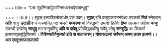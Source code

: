 +++
title = "09 सुहृन्मित्रार्युदासीनमध्यस्थद्वेष्यबन्धुषु"

+++
।।6.9।। सुहृत् इत्यादिश्लोकार्धम् एकं पदम्। **सुहृत्** इति
प्रत्युपकारमनपेक्ष्य उपकर्ता **मित्रं** स्नेहवान् **अरिः** शत्रुः
**उदासीनः** न कस्यचित् पक्षं भजते **मध्यस्थः** यो विरुद्धयोः उभयोः
हितैषी **द्वेष्यः** आत्मनः अप्रियः **बन्धुः** संबन्धी इत्येतेषु
**साधुषु** शास्त्रानुवर्तिषु **अपि च पापेषु** प्रतिषिद्धकारिषु सर्वेषु
एतेषु **समबुद्धिः** कः किंकर्मा इत्यव्यापृतबुद्धिरित्यर्थः।
**विशिष्यतेविमुच्यते इति वा पाठान्तरम्। योगारूढानां सर्वेषाम् अयम् उत्तम
इत्यर्थः।। अत एवमुत्तमफलप्राप्तये**
